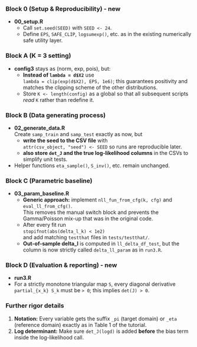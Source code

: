 
### **Block 0 (Setup & Reproducibility) - new**

* **00_setup.R**
  * Call `set.seed(SEED)` with `SEED <- 24`.
  * Define `EPS`, `SAFE_CLIP`, `logsumexp()`, etc. as in the existing
    numerically safe utility layer.



### Block A (K = 3 setting)

* **config3** stays as (norm, exp, pois), but:
  * **Instead of `lambda = d$X2`** use  
    `lambda = clip(exp(d$X2), EPS, 1e6)`; this guarantees positivity and
    matches the clipping scheme of the other distributions.
  * Store `K <- length(config)` as a global so that all subsequent
    scripts *read* `K` rather than redefine it.



### Block B (Data generating process)

* **02_generate_data.R**  
  Create `samp_train` and `samp_test` exactly as now, but
  * **write the seed to the CSV file** with  
    `attr(csv_object, "seed") <- SEED` so runs are reproducible later.
  * **also store `det_J` and the true log-likelihood columns** in the CSVs
    to simplify unit tests.
* Helper functions `eta_sample()`, `S_inv()`, etc. remain unchanged.



### Block C (Parametric baseline)

* **03_param_baseline.R**
  * **Generic approach:** implement `nll_fun_from_cfg(k, cfg)` and
    `eval_ll_from_cfg()`.  
    This removes the manual switch block and prevents the
    Gamma/Poisson mix-up that was in the original code.
  * After every fit run  
    `stopifnot(abs(delta_l_k) < 1e2)`  
    and add matching `testthat` files in `tests/testthat/`.
  * **Out-of-sample delta_l** is computed in `ll_delta_df_test`, but the
    column is now strictly called `delta_ll_param` as in `run3.R`.



### Block D (Evaluation & reporting) - new

* **run3.R**
* For a strictly monotone triangular map `S`, every diagonal derivative  
  `partial_{x_k} S_k` must be `> 0`; this implies `det(J) > 0`.



### Further rigor details

1. **Notation:** Every variable gets the suffix `_pi` (target domain) or
   `_eta` (reference domain) exactly as in Table 1 of the tutorial.
2. **Log determinant:** Make sure `det_J(logd)` is added **before** the
   bias term inside the log-likelihood call.


